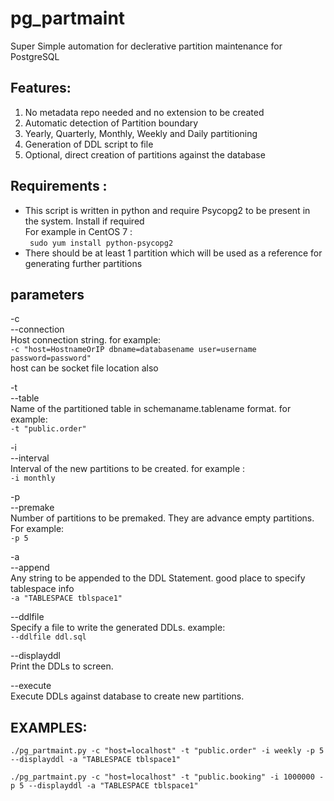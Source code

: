 # pg_partmaint
Super Simple automation for declerative partition maintenance for PostgreSQL

## Features:
1. No metadata repo needed and no extension to be created
2. Automatic detection of Partition boundary
3. Yearly, Quarterly, Monthly, Weekly and Daily partitioning
4. Generation of DDL script to file
5. Optional, direct creation of partitions against the database

## Requirements :
* This script is written in python and require Psycopg2 to be present in the system. Install if required<br>
  For example in CentOS 7 :<br>
  ``` sudo yum install python-psycopg2```
* There should be at least 1 partition which will be used as a reference for generating further partitions

## parameters
-c  
--connection  
Host connection string. for example:  
`-c "host=HostnameOrIP dbname=databasename user=username password=password"`  
host can be socket file location also

-t  
--table  
Name of the partitioned table in schemaname.tablename format. for example:  
`-t "public.order"`  

-i  
--interval  
Interval of the new partitions to be created. for example :  
`-i monthly`

-p  
--premake  
Number of partitions to be premaked. They are advance empty partitions.  For example:  
`-p 5`

-a  
--append  
Any string to be appended to the DDL Statement. good place to specify tablespace info  
`-a "TABLESPACE tblspace1"`

--ddlfile  
Specify a file to write the generated DDLs. example:  
`--ddlfile ddl.sql`

--displayddl  
Print the DDLs to screen.

--execute  
Execute DDLs against database to create new partitions.

## EXAMPLES:

```./pg_partmaint.py -c "host=localhost" -t "public.order" -i weekly -p 5 --displayddl -a "TABLESPACE tblspace1"```

```./pg_partmaint.py -c "host=localhost" -t "public.booking" -i 1000000 -p 5 --displayddl -a "TABLESPACE tblspace1"```
